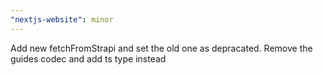```yaml
---
"nextjs-website": minor
---
```


Add new fetchFromStrapi and set the old one as depracated. Remove the guides codec and add ts type instead

